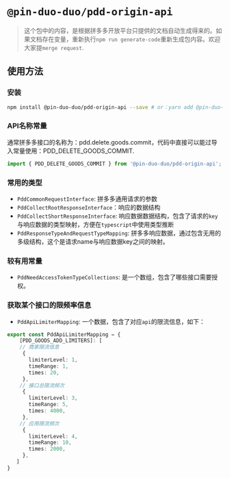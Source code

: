 # `@pin-duo-duo/pdd-origin-api`

> 这个包中的内容，是根据拼多多开放平台只提供的文档自动生成得来的。如果文档存在变量，重新执行`npm run generate-code`重新生成包内容。欢迎大家提`merge request`.

## 使用方法

### 安装

```bash
npm install @pin-duo-duo/pdd-origin-api --save # or：yarn add @pin-duo-duo/pdd-origin-api
```


### API名称常量

通常拼多多接口的名称为：pdd.delete.goods.commit，代码中直接可以能过导入常量使用：PDD_DELETE_GOODS_COMMIT.

```typescript
import { PDD_DELETE_GOODS_COMMIT } from '@pin-duo-duo/pdd-origin-api';
```

### 常用的类型

* `PddCommonRequestInterface`: 拼多多通用请求的参数
* `PddCollectRootResponseInterface`：响应的数据结构
* `PddCollectShortResponseInterface`: 响应数据数据结构，包含了请求的`key`与响应数据的类型映射，方便在`typescript`中使用类型推断
* `PddResponseTypeAndRequestTypeMapping`: 拼多多响应数据，通过包含无用的多级结构，这个是请求name与响应数据key之间的映射。

### 较有用常量

* `PddNeedAccessTokenTypeCollections`: 是一个数组，包含了哪些接口需要授权。

### 获取某个接口的限频率信息

* `PddApiLimiterMapping`: 一个数据，包含了对应`api`的限流信息，如下：

```typescript
export const PddApiLimiterMapping = {
    [PDD_GOODS_ADD_LIMITERS]: [
    // 商家限流信息
     {
       limiterLevel: 1,
       timeRange: 1,
       times: 20,
     },
    // 接口总限流频次
     {
       limiterLevel: 3,
       timeRange: 5,
       times: 4000,
     },
    // 应用限流频次
     {
       limiterLevel: 4,
       timeRange: 10,
       times: 2000,
     },
   ]
}
```
